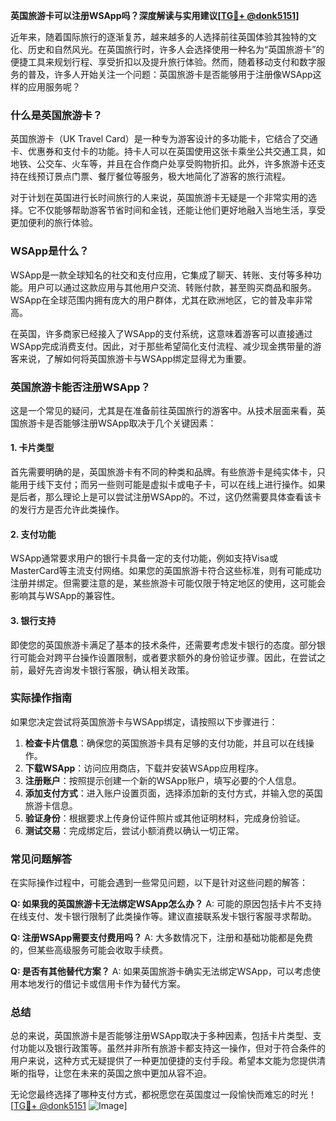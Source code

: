 **英国旅游卡可以注册WSApp吗？深度解读与实用建议[[TG💪+ @donk5151](https://t.me/s/donk5151)]**

近年来，随着国际旅行的逐渐复苏，越来越多的人选择前往英国体验其独特的文化、历史和自然风光。在英国旅行时，许多人会选择使用一种名为“英国旅游卡”的便捷工具来规划行程、享受折扣以及提升旅行体验。然而，随着移动支付和数字服务的普及，许多人开始关注一个问题：英国旅游卡是否能够用于注册像WSApp这样的应用服务呢？

### 什么是英国旅游卡？

英国旅游卡（UK Travel Card）是一种专为游客设计的多功能卡，它结合了交通卡、优惠券和支付卡的功能。持卡人可以在英国使用这张卡乘坐公共交通工具，如地铁、公交车、火车等，并且在合作商户处享受购物折扣。此外，许多旅游卡还支持在线预订景点门票、餐厅餐位等服务，极大地简化了游客的旅行流程。

对于计划在英国进行长时间旅行的人来说，英国旅游卡无疑是一个非常实用的选择。它不仅能够帮助游客节省时间和金钱，还能让他们更好地融入当地生活，享受更加便利的旅行体验。

### WSApp是什么？

WSApp是一款全球知名的社交和支付应用，它集成了聊天、转账、支付等多种功能。用户可以通过这款应用与其他用户交流、转账付款，甚至购买商品和服务。WSApp在全球范围内拥有庞大的用户群体，尤其在欧洲地区，它的普及率非常高。

在英国，许多商家已经接入了WSApp的支付系统，这意味着游客可以直接通过WSApp完成消费支付。因此，对于那些希望简化支付流程、减少现金携带量的游客来说，了解如何将英国旅游卡与WSApp绑定显得尤为重要。

### 英国旅游卡能否注册WSApp？

这是一个常见的疑问，尤其是在准备前往英国旅行的游客中。从技术层面来看，英国旅游卡是否能够注册WSApp取决于几个关键因素：

#### 1. 卡片类型

首先需要明确的是，英国旅游卡有不同的种类和品牌。有些旅游卡是纯实体卡，只能用于线下支付；而另一些则可能是虚拟卡或电子卡，可以在线上进行操作。如果是后者，那么理论上是可以尝试注册WSApp的。不过，这仍然需要具体查看该卡的发行方是否允许此类操作。

#### 2. 支付功能

WSApp通常要求用户的银行卡具备一定的支付功能，例如支持Visa或MasterCard等主流支付网络。如果您的英国旅游卡符合这些标准，则有可能成功注册并绑定。但需要注意的是，某些旅游卡可能仅限于特定地区的使用，这可能会影响其与WSApp的兼容性。

#### 3. 银行支持

即使您的英国旅游卡满足了基本的技术条件，还需要考虑发卡银行的态度。部分银行可能会对跨平台操作设置限制，或者要求额外的身份验证步骤。因此，在尝试之前，最好先咨询发卡银行客服，确认相关政策。

### 实际操作指南

如果您决定尝试将英国旅游卡与WSApp绑定，请按照以下步骤进行：

1. **检查卡片信息**：确保您的英国旅游卡具有足够的支付功能，并且可以在线操作。
2. **下载WSApp**：访问应用商店，下载并安装WSApp应用程序。
3. **注册账户**：按照提示创建一个新的WSApp账户，填写必要的个人信息。
4. **添加支付方式**：进入账户设置页面，选择添加新的支付方式，并输入您的英国旅游卡信息。
5. **验证身份**：根据要求上传身份证件照片或其他证明材料，完成身份验证。
6. **测试交易**：完成绑定后，尝试小额消费以确认一切正常。

### 常见问题解答

在实际操作过程中，可能会遇到一些常见问题，以下是针对这些问题的解答：

**Q: 如果我的英国旅游卡无法绑定WSApp怎么办？**
A: 可能的原因包括卡片不支持在线支付、发卡银行限制了此类操作等。建议直接联系发卡银行客服寻求帮助。

**Q: 注册WSApp需要支付费用吗？**
A: 大多数情况下，注册和基础功能都是免费的，但某些高级服务可能会收取手续费。

**Q: 是否有其他替代方案？**
A: 如果英国旅游卡确实无法绑定WSApp，可以考虑使用本地发行的借记卡或信用卡作为替代方案。

### 总结

总的来说，英国旅游卡是否能够注册WSApp取决于多种因素，包括卡片类型、支付功能以及银行政策等。虽然并非所有旅游卡都支持这一操作，但对于符合条件的用户来说，这种方式无疑提供了一种更加便捷的支付手段。希望本文能为您提供清晰的指导，让您在未来的英国之旅中更加从容不迫。

无论您最终选择了哪种支付方式，都祝愿您在英国度过一段愉快而难忘的时光！[[TG💪+ @donk5151](https://t.me/s/donk5151) ![Image](https://i.postimg.cc/rwNCRYN7/Snipaste-2025-04-30-17-27-05.png)]